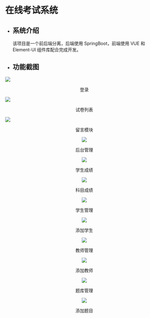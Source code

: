 # 在线考试系统

* ## 系统介绍
  
     该项目是一个前后端分离，后端使用 SpringBoot，前端使用 VUE 和 Element-UI 组件库配合完成开发。

* ## 功能截图

![](picture/2024-06-16-18-01-57-895H1K_5_XEY`H]T7_XQ@IU.png)
  
<center>登录</center>

![](picture/2024-06-16-18-02-43-WT@YL7{94FMM7`3ZO12I87E.png)

<center>试卷列表</center>



![](picture/2024-06-16-18-10-04-image.png)

<center>留言模块<center/>

![](picture/2024-06-16-18-03-17-AIS_K8IE}MIXK3@DXXASJYH.png)

<center>后台管理</center>

![](picture/2024-06-16-18-05-15-image.png)

<center>学生成绩</center>

![](picture/2024-06-16-18-05-27-image.png)

<center>科目成绩</center>

![](picture/2024-06-16-18-05-59-image.png)

<center>学生管理</center>

![](picture/2024-06-16-18-06-46-image.png)

<center>添加学生</center>

![](picture/2024-06-16-18-06-20-image.png)

<center>教师管理</center>

![](picture/2024-06-16-18-08-06-image.png)

<center>添加教师</center>

![](picture/2024-06-16-18-08-42-image.png)

<center>题库管理</center>

![](picture/2024-06-16-18-09-07-image.png)

<center>添加题目</center>
